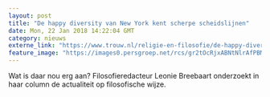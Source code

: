 ```yaml
---
layout: post
title: "De happy diversity van New York kent scherpe scheidslijnen"
date: Mon, 22 Jan 2018 14:22:04 GMT
category: nieuws
externe_link: "https://www.trouw.nl/religie-en-filosofie/de-happy-diversity-van-new-york-kent-scherpe-scheidslijnen~ac7f1f8c/"
feature_image: "https://images0.persgroep.net/rcs/gr2tOcRjxABNtNlrAfPBMduiWQw/diocontent/121454299/_focus/0.43/0.28/_fill/230/230?appId=e9b4e2a1869038ffcaf318a6d1463b0b&quality=0.9&format=jpeg"
---
```


Wat is daar nou erg aan? Filosofieredacteur Leonie Breebaart onderzoekt in haar column de actualiteit op filosofische wijze.
